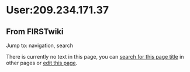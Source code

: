 # User:209.234.171.37

## From FIRSTwiki

Jump to: navigation, search

There is currently no text in this page, you can [search for this page title](Special:Search/209.234.171.37 "Special:Search/209.234.171.37") in other pages or [edit this page](http://www.firstwiki.net/index.php?title=User:209.234.171.37&action=edit "http://www.firstwiki.net/index.php?title=User:209.234.171.37&action=edit").
